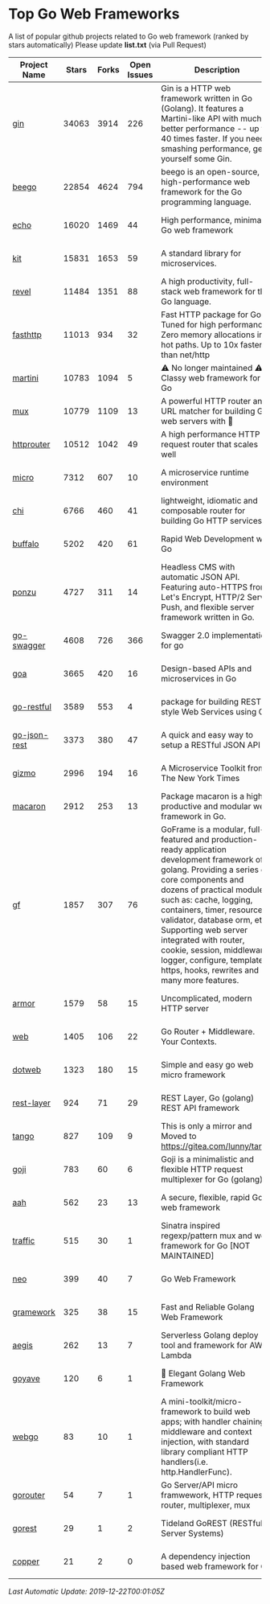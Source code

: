 # Top Go Web Frameworks
A list of popular github projects related to Go web framework (ranked by stars automatically)
Please update **list.txt** (via Pull Request)

| Project Name | Stars | Forks | Open Issues | Description | Last Commit |
| ------------ | ----- | ----- | ----------- | ----------- | ----------- |
| [gin](https://github.com/gin-gonic/gin) | 34063 | 3914 | 226 | Gin is a HTTP web framework written in Go (Golang). It features a Martini-like API with much better performance -- up to 40 times faster. If you need smashing performance, get yourself some Gin. | 2019-12-20 06:01:58 |
| [beego](https://github.com/astaxie/beego) | 22854 | 4624 | 794 | beego is an open-source, high-performance web framework for the Go programming language. | 2019-11-29 10:43:02 |
| [echo](https://github.com/labstack/echo) | 16020 | 1469 | 44 | High performance, minimalist Go web framework | 2019-11-11 20:34:13 |
| [kit](https://github.com/go-kit/kit) | 15831 | 1653 | 59 | A standard library for microservices. | 2019-11-14 23:29:29 |
| [revel](https://github.com/revel/revel) | 11484 | 1351 | 88 | A high productivity, full-stack web framework for the Go language. | 2018-10-30 13:23:52 |
| [fasthttp](https://github.com/valyala/fasthttp) | 11013 | 934 | 32 | Fast HTTP package for Go. Tuned for high performance. Zero memory allocations in hot paths. Up to 10x faster than net/http | 2019-12-14 21:20:09 |
| [martini](https://github.com/go-martini/martini) | 10783 | 1094 | 5 | ⚠️ No longer maintained ⚠️  Classy web framework for Go | 2017-01-21 21:58:54 |
| [mux](https://github.com/gorilla/mux) | 10779 | 1109 | 13 | A powerful HTTP router and URL matcher for building Go web servers with 🦍 | 2019-11-21 17:05:00 |
| [httprouter](https://github.com/julienschmidt/httprouter) | 10512 | 1042 | 49 | A high performance HTTP request router that scales well | 2019-10-05 17:17:06 |
| [micro](https://github.com/micro/micro) | 7312 | 607 | 10 | A microservice runtime environment | 2019-12-20 14:52:46 |
| [chi](https://github.com/go-chi/chi) | 6766 | 460 | 41 | lightweight, idiomatic and composable router for building Go HTTP services | 2019-12-10 15:58:59 |
| [buffalo](https://github.com/gobuffalo/buffalo) | 5202 | 420 | 61 | Rapid Web Development w/ Go | 2019-12-06 14:19:49 |
| [ponzu](https://github.com/ponzu-cms/ponzu) | 4727 | 311 | 14 | Headless CMS with automatic JSON API. Featuring auto-HTTPS from Let's Encrypt, HTTP/2 Server Push, and flexible server framework written in Go. | 2019-11-30 02:18:30 |
| [go-swagger](https://github.com/go-swagger/go-swagger) | 4608 | 726 | 366 | Swagger 2.0 implementation for go | 2019-12-19 16:02:15 |
| [goa](https://github.com/goadesign/goa) | 3665 | 420 | 16 | Design-based APIs and microservices in Go | 2019-12-19 22:42:52 |
| [go-restful](https://github.com/emicklei/go-restful) | 3589 | 553 | 4 | package for building REST-style Web Services using Go | 2019-10-27 20:07:54 |
| [go-json-rest](https://github.com/ant0ine/go-json-rest) | 3373 | 380 | 47 | A quick and easy way to setup a RESTful JSON API | 2017-09-13 04:12:08 |
| [gizmo](https://github.com/nytimes/gizmo) | 2996 | 194 | 16 | A Microservice Toolkit from The New York Times | 2019-12-20 17:17:13 |
| [macaron](https://github.com/go-macaron/macaron) | 2912 | 253 | 13 | Package macaron is a high productive and modular web framework in Go. | 2019-10-19 23:13:54 |
| [gf](https://github.com/gogf/gf) | 1857 | 307 | 76 | GoFrame is a modular, full-featured and production-ready application development framework of golang. Providing a series of core components and dozens of practical modules, such as: cache, logging, containers, timer, resource, validator, database orm, etc. Supporting web server integrated with router, cookie, session, middleware, logger, configure, template, https, hooks, rewrites and many more features.  | 2019-12-20 15:23:50 |
| [armor](https://github.com/labstack/armor) | 1579 | 58 | 15 | Uncomplicated, modern HTTP server | 2019-08-03 18:10:09 |
| [web](https://github.com/gocraft/web) | 1405 | 106 | 22 | Go Router + Middleware. Your Contexts. | 2019-02-07 15:06:52 |
| [dotweb](https://github.com/devfeel/dotweb) | 1323 | 180 | 15 | Simple and easy go web micro framework | 2019-12-01 08:01:18 |
| [rest-layer](https://github.com/rs/rest-layer) | 924 | 71 | 29 | REST Layer, Go (golang) REST API framework | 2019-12-05 10:17:11 |
| [tango](https://github.com/lunny/tango) | 827 | 109 | 9 | This is only a mirror and Moved to https://gitea.com/lunny/tango | 2019-05-17 03:31:10 |
| [goji](https://github.com/goji/goji) | 783 | 60 | 6 | Goji is a minimalistic and flexible HTTP request multiplexer for Go (golang) | 2019-01-26 23:58:29 |
| [aah](https://github.com/go-aah/aah) | 562 | 23 | 13 | A secure, flexible, rapid Go web framework | 2019-10-12 08:09:30 |
| [traffic](https://github.com/gravityblast/traffic) | 515 | 30 | 1 | Sinatra inspired regexp/pattern mux and web framework for Go [NOT MAINTAINED] | 2015-11-26 21:31:07 |
| [neo](https://github.com/ivpusic/neo) | 399 | 40 | 7 | Go Web Framework | 2017-08-14 23:54:31 |
| [gramework](https://github.com/gramework/gramework) | 325 | 38 | 15 | Fast and Reliable Golang Web Framework | 2019-06-28 11:08:04 |
| [aegis](https://github.com/tmaiaroto/aegis) | 262 | 13 | 7 | Serverless Golang deploy tool and framework for AWS Lambda | 2019-07-28 17:59:41 |
| [goyave](https://github.com/System-Glitch/goyave) | 120 | 6 | 1 | :pear: Elegant Golang Web Framework | 2019-12-19 14:31:04 |
| [webgo](https://github.com/bnkamalesh/webgo) | 83 | 10 | 1 | A mini-toolkit/micro-framework to build web apps; with handler chaining, middleware and context injection, with standard library compliant HTTP handlers(i.e. http.HandlerFunc). | 2019-10-16 03:42:32 |
| [gorouter](https://github.com/vardius/gorouter) | 54 | 7 | 1 | Go Server/API micro framwework, HTTP request router, multiplexer, mux | 2019-12-10 10:02:47 |
| [gorest](https://github.com/tideland/gorest) | 29 | 1 | 2 | Tideland GoREST (RESTful Server Systems) | 2017-11-10 13:00:37 |
| [copper](https://github.com/tusharsoni/copper) | 21 | 2 | 0 | A dependency injection based web framework for Go | 2019-08-26 23:39:11 |

*Last Automatic Update: 2019-12-22T00:01:05Z*